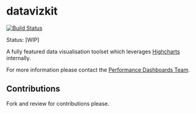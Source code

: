 # datavizkit

[![Build Status](https://travis-ci.org/govau/datavizkit.svg?branch=master)](https://travis-ci.org/govau/datavizkit)

Status: [WIP]

A fully featured data visualisation toolset which leverages [Highcharts](http://www.highcharts.com/) internally.

For more information please contact the [Performance Dashboards Team](mailto:performance-dashboard@digital.gov.au).


## Contributions 

Fork and review for contributions please.
